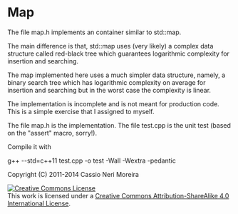 Map
===

The file map.h implements an container similar to std::map.

The main difference is that, std::map uses (very likely) a complex data
structure called red-black tree which guarantees logarithmic complexity for
insertion and searching.

The map implemented here uses a much simpler data structure, namely, a binary
search tree which has logarithmic complexity on average for insertion and
searching but in the worst case the complexity is linear.

The implementation is incomplete and is not meant for production code. This is
a simple exercise that I assigned to myself.

The file map.h is the implementation.
The file test.cpp is the unit test (based on the "assert" macro, sorry!).

Compile it with

g++ --std=c++11 test.cpp -o test -Wall -Wextra -pedantic

Copyright (C) 2011-2014 Cassio Neri Moreira
</p><p>
<a rel="license" href="http://creativecommons.org/licenses/by-sa/4.0/"><img alt="Creative Commons License" style="border-width:0" src="http://i.creativecommons.org/l/by-sa/4.0/88x31.png" /></a><br />This work is licensed under a <a rel="license" href="http://creativecommons.org/licenses/by-sa/4.0/">Creative Commons Attribution-ShareAlike 4.0 International License</a>.
</p>
